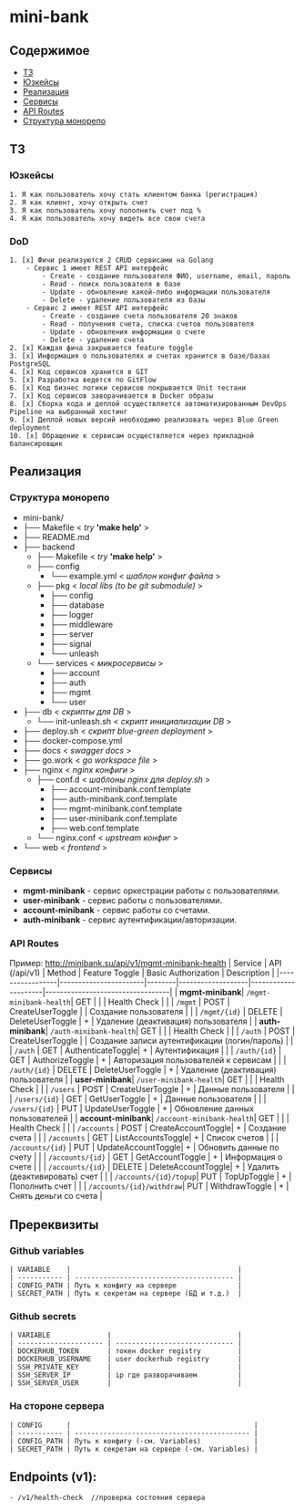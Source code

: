 # mini-bank

## Содержимое

- [ТЗ](#тз)
- [Юзкейсы](#юзкейсы)
- [Реализация](#реализация)
- [Сервисы](#сервисы)
- [API Routes](#api-routes)
- [Структура монорепо](#структура-проекта)

## ТЗ
### Юзкейсы

    1. Я как пользователь хочу стать клиентом банка (регистрация)
    2. Я как клиент, хочу открыть счет
    3. Я как пользователь хочу пополнить счет под %
    4. Я как пользователь хочу видеть все свои счета

### DoD

    1. [x] Фичи реализуются 2 CRUD сервисами на Golang
        - Сервис 1 имеет REST API интерфейс
            - Create - создание пользователя ФИО, username, email, пароль
            - Read - поиск пользователя в базе
            - Update - обновление какой-либо информации пользователя
            - Delete - удаление пользователя из базы
        - Сервис 2 имеет REST API интерфейс
            - Create - создание счета пользователя 20 знаков
            - Read - получения счета, списка счетов пользователя
            - Update - обновления информации о счете
            - Delete - удаление счета
    2. [x] Каждая фича закрывается feature toggle
    3. [x] Информация о пользователях и счетах хранится в базе/базах PostgreSQL
    4. [x] Код сервисов хранится в GIT
    5. [x] Разработка ведется по GitFlow
    6. [x] Код бизнес логики сервисов покрывается Unit тестани
    7. [x] Код сервисов заворачивается в Dockeг образы
    8. [x] Сборка кода и деплой осуществляется автоматизированным DevOps Pipeline на выбранный хостинг
    9. [x] Деплой новых версий необходимо реализовать через Blue Green deployment
    10. [x] Обращение к сервисам осуществляется через прикладной балансировщик

## Реализация
### Структура монорепо

  - mini-bank/ 
  - ├── Makefile < *try* **'make help'** >
  - ├── README.md 
  - ├── backend 
    - ├── Makefile < *try* **'make help'** >
    - ├── config 
      - └── example.yml < *шаблон конфиг файла* >
    - ├── pkg < *local libs (to be git submodule)* >
      - ├── config 
      - ├── database 
      - ├── logger 
      - ├── middleware 
      - ├── server 
      - ├── signal 
      - └── unleash 
    - └── services < *микросервисы* >
      - ├── account 
      - ├── auth 
      - ├── mgmt 
      - └── user 
  - ├── db < *скрипты для DB* >
    - └── init-unleash.sh < *скрипт инициализации DB* >
  - ├── deploy.sh < *скрипт blue-green deployment* >
  - ├── docker-compose.yml 
  - ├── docs < *swagger docs* >
  - ├── go.work < *go workspace file* >
  - ├── nginx < *nginx конфиги* >
    - ├── conf.d < *шаблоны nginx для deploy.sh* >
      - ├── account-minibank.conf.template 
      - ├── auth-minibank.conf.template 
      - ├── mgmt-minibank.conf.template 
      - ├── user-minibank.conf.template 
      - ├── web.conf.template 
    - └── nginx.conf < *upstream конфиг* >
  - └── web < *frontend* >

### Сервисы
   - **mgmt-minibank** - сервис оркестрации работы с пользователями.
   - **user-minibank** - сервис работы с пользователями.
   - **account-minibank** - сервис работы со счетами.
   - **auth-minibank** - сервис аутентификации/авторизации.
   
  ### API Routes
   Пример: <http://minibank.su/api/v1/mgmt-minibank-health>
| Service         | API (/api/v1)         | Method | Feature Toggle    | Basic Authorization | Description                      |
|-----------------|-----------------------|--------|-------------------|---------------------|----------------------------------|
| **mgmt-minibank**| `/mgmt-minibank-health`| GET   |                   |                     | Health Check                     |
|                 | `/mgmt`               | POST   | CreateUserToggle  |                     | Создание пользователя            |
|                 | `/mgmt/{id}`          | DELETE | DeleteUserToggle  |          +          | Удаление (деактивация) пользователя |
| **auth-minibank**| `/auth-minibank-health`| GET  |                   |                     | Health Check                     |
|                 | `/auth`               | POST   | CreateUserToggle  |                     | Создание записи аутентификации (логин/пароль) |
|                 | `/auth`               | GET    | AuthenticateToggle|          +          | Аутентификация                   |
|                 | `/auth/{id}`          | GET    | AuthorizeToggle   |          +          | Авторизация пользователей к сервисам  |
|                 | `/auth/{id}`          | DELETE | DeleteUserToggle  |          +          | Удаление (деактивация) пользователя |
| **user-minibank**| `/user-minibank-health`| GET  |                   |                     | Health Check                     |
|                 | `/users`              | POST   | CreateUserToggle  |          +          | Данные пользователя              |
|                 | `/users/{id}`         | GET    | GetUserToggle     |          +          | Данные пользователя              |
|                 | `/users/{id}`         | PUT    | UpdateUserToggle  |          +          | Обновление данных пользователей   |
| **account-minibank**| `/account-minibank-health`| GET |              |                     | Health Check                     |
|                 | `/accounts`           | POST   | CreateAccountToggle|         +          | Создание счета                   |
|                 | `/accounts`           | GET    | ListAccountsToggle|         +          | Список счетов                    |
|                 | `/accounts/{id}`      | PUT    | UpdateAccountToggle|        +          | Обновить данные по счету         |
|                 | `/accounts/{id}`      | GET    | GetAccountToggle  |         +          | Информация о счете               |
|                 | `/accounts/{id}`      | DELETE | DeleteAccountToggle|        +          | Удалить (деактивировать) счет    |
|                 | `/accounts/{id}/topup`| PUT    | TopUpToggle       |         +          | Пополнить счет                   |
|                 | `/accounts/{id}/withdraw`| PUT | WithdrawToggle   |         +          | Снять деньги со счета            |


## Пререквизиты
### Github variables

    | VARIABLE    |                                         |
    | ----------- | --------------------------------------- |
    | CONFIG_PATH | Путь к конфигу на сервере               |
    | SECRET_PATH | Путь к секретам на сервере (БД и т.д.)  |

### Github secrets

    | VARIABLE              |                               |
    | --------------------- | ----------------------------- |
    | DOCKERHUB_TOKEN       | токен docker registry         |
    | DOCKERHUB_USERNAME    | user dockerhub registry       |
    | SSH_PRIVATE_KEY       |                               |
    | SSH_SERVER_IP         | ip где разворачиваем          |
    | SSH_SERVER_USER       |                               |


### На стороне сервера

    | CONFIG      |                                             |
    | ----------- | ------------------------------------------- |
    | CONFIG_PATH | Путь к конфигу (-см. Variables)             |
    | SECRET_PATH | Путь к секретам на сервере (-см. Variables) |

## Endpoints (v1):

    - /v1/health-check  //проверка состояния сервера
